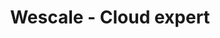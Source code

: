 ---
layout: default
title: Wescale - Cloud expert
class: home

wewes:
  -
    name: Séven Lemesle
    title: Président, co-fondateur
    img: /images/wewes/carre-seven-lemesle.png
    text: <i class="fa fa-certificate" aria-hidden="true"></i> Google Cloud platform Architect
  -
    name: Aurélien Maury
    title: Directeur technique, co-fondateur
    img: /images/wewes/carre-aurelien-maury.jpg
    text: <i class="fa fa-certificate" aria-hidden="true"></i> AWS SysOps Administrator
  -
    name: Luc Legardeur
    title: Directeur général, co-fondateur
    img: /images/wewes/carre-luc-legardeur.jpg
  -
    name: Margot Robine
    title: Responsable recrutement et formation
    img: /images/wewes/carre-margot-robine.jpg
  -
    name: Céline Rochay
    title: Responsable administrative et financière
    img: /images/wewes/carre-celine-rochay.jpg
  -
    name: Thomas Cousin
    title: Cloud Designer
    img: /images/wewes/carre-thomas-cousin.jpg
    text: <i class="fa fa-certificate" aria-hidden="true"></i> AWS Solution Architect
  -
    name: Bastien Cadiot
    title: Cloud Builder
    img: /images/wewes/carre-bastien-cadiot.png
  -
    name: Yann Lambret
    title: Cloud Builder
    img: /images/wewes/Yann-Lambret.jpg
    text: <i class="fa fa-certificate" aria-hidden="true"></i> AWS Solution Architect
  -
    name: Nicolas Diez
    title: Cloud Runner
    img: /images/wewes/carre-nicolas-diez.jpg
    text: <i class="fa fa-certificate" aria-hidden="true"></i> AWS SysOps Administrator
  -
    name: Stéphane Teyssier
    title: Cloud Designer
    img: /images/wewes/stephane-teyssier.jpg
    text: <i class="fa fa-certificate" aria-hidden="true"></i> AWS Solution Architect
  -
    name: Sébastien Lavayssiere
    title: Cloud Builder
    img: /images/wewes/carre-sebastien-lavayssiere.jpg
  -
    name: Maxence Maireaux
    title: Cloud Builder
    img: /images/wewes/maxence-maireaux.jpeg
  -
    name: Akram Blouza
    title: Cloud Builder
    img: /images/wewes/carre-akram-blouza.jpg
  -
    name: René Okouya
    title: Cloud Builder
    img: /images/wewes/carre-rene-okouya.png
  -
    name: Pauline Poisson
    title: Chargée de recrutement
    img: /images/wewes/pauline-poisson.jpg
  -
    name: Et vous ?
    title: Cloud Future
    img: /images/wewes/barney-stinson.png
    job: true
  -
    name: Alexis Morelle
    title: Cloud Builder
    img: /images/wewes/Alexis-Morelle.jpeg
  -
    name: Michaël Dangleterre
    title: Cloud Runner
    img: /images/wewes/michael-dangleterre.jpg
  -
    name: Chafik Belhaoues
    title: Cloud Runner
    img: /images/wewes/chafik-belhaoues.jpg


---